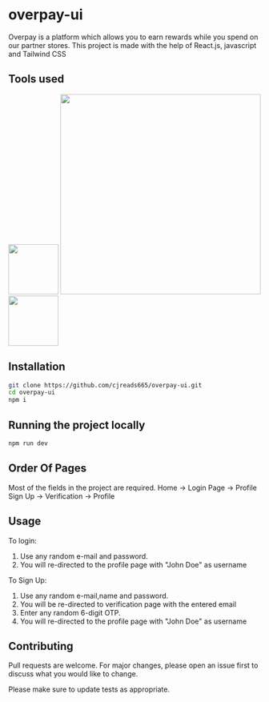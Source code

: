 # overpay-ui

Overpay is a platform which allows you to earn rewards while you spend on our partner stores.
This project is made with the help of React.js, javascript and Tailwind CSS


## Tools used

<img src="https://user-images.githubusercontent.com/73706017/171454203-becc207d-0a47-423a-8f65-ea07563099ee.png" width="100"></img>
<img src="https://tailwindcss.com/_next/static/media/tailwindcss-logotype-white.e0b2bd6155fa0bed8e24ff6b28f4a911.svg" width="400"></img>
<img src="https://vitejs.dev/logo.svg" width="100"/>
## Installation


```bash
git clone https://github.com/cjreads665/overpay-ui.git
cd overpay-ui
npm i
```
## Running the project locally

```bash
npm run dev
```
## Order Of Pages
Most of the fields in the project are required.
Home -> Login Page -> Profile
Sign Up -> Verification -> Profile

## Usage
To login: 
1. Use any random e-mail and password.
2. You will re-directed to the profile page with "John Doe" as username

To Sign Up:
1. Use any random e-mail,name and password.
2. You will be re-directed to verification page with the entered email
3. Enter any random 6-digit OTP.
2. You will re-directed to the profile page with "John Doe" as username



## Contributing
Pull requests are welcome. For major changes, please open an issue first to discuss what you would like to change.

Please make sure to update tests as appropriate.
